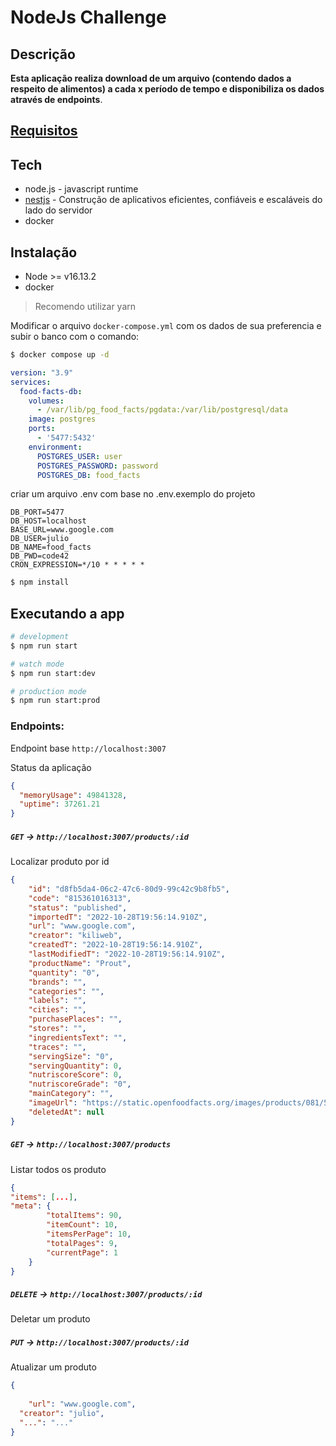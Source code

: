 # NodeJs Challenge

## Descrição

**Esta aplicação realiza download de um arquivo (contendo dados a respeito de alimentos) a cada x período de tempo e disponibiliza os dados através de endpoints**.

## [Requisitos](REQUISITOS.md)

## Tech

- node.js - javascript runtime
- [nestjs](https://nestjs.com/) - Construção de aplicativos eficientes, confiáveis e escaláveis do lado do servidor
- docker

## Instalação

- Node >= v16.13.2
- docker

> Recomendo utilizar yarn


Modificar o arquivo `docker-compose.yml` com os dados de sua preferencia e subir
o banco com o comando:

```bash
$ docker compose up -d
```

```yml
version: "3.9"
services: 
  food-facts-db:
    volumes: 
      - /var/lib/pg_food_facts/pgdata:/var/lib/postgresql/data
    image: postgres
    ports:
      - '5477:5432'
    environment:
      POSTGRES_USER: user
      POSTGRES_PASSWORD: password
      POSTGRES_DB: food_facts
```

criar um arquivo .env com base no .env.exemplo do projeto

```
DB_PORT=5477
DB_HOST=localhost
BASE_URL=www.google.com
DB_USER=julio
DB_NAME=food_facts
DB_PWD=code42
CRON_EXPRESSION=*/10 * * * * *

```

```bash
$ npm install
```

## Executando a app

```bash
# development
$ npm run start

# watch mode
$ npm run start:dev

# production mode
$ npm run start:prod
```

### Endpoints:

Endpoint base `http://localhost:3007`

Status da aplicação 

```json
{
  "memoryUsage": 49841328,
  "uptime": 37261.21
}
```

##### `GET` -> `http://localhost:3007/products/:id`

Localizar produto por id

```json
{
	"id": "d8fb5da4-06c2-47c6-80d9-99c42c9b8fb5",
	"code": "815361016313",
	"status": "published",
	"importedT": "2022-10-28T19:56:14.910Z",
	"url": "www.google.com",
	"creator": "kiliweb",
	"createdT": "2022-10-28T19:56:14.910Z",
	"lastModifiedT": "2022-10-28T19:56:14.910Z",
	"productName": "Prout",
	"quantity": "0",
	"brands": "",
	"categories": "",
	"labels": "",
	"cities": "",
	"purchasePlaces": "",
	"stores": "",
	"ingredientsText": "",
	"traces": "",
	"servingSize": "0",
	"servingQuantity": 0,
	"nutriscoreScore": 0,
	"nutriscoreGrade": "0",
	"mainCategory": "",
	"imageUrl": "https://static.openfoodfacts.org/images/products/081/536/101/6313/front_fr.3.400.jpg",
	"deletedAt": null
}
```

##### `GET` -> `http://localhost:3007/products`

Listar todos os produto

```json
{
"items": [...],  
"meta": {
		"totalItems": 90,
		"itemCount": 10,
		"itemsPerPage": 10,
		"totalPages": 9,
		"currentPage": 1
	}
}
```

##### `DELETE` -> `http://localhost:3007/products/:id`

Deletar um produto

##### `PUT` -> `http://localhost:3007/products/:id`

Atualizar um produto


```json
{
	
	"url": "www.google.com",
  "creator": "julio",
  "...": "..."
} 
```